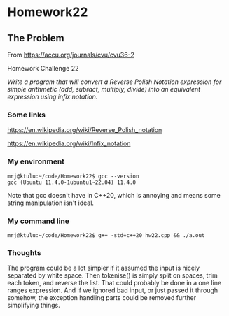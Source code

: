 # Homework22

## The Problem

From https://accu.org/journals/cvu/cvu36-2

Homework Challenge 22

*Write a program that will convert a Reverse Polish Notation expression for simple arithmetic (add, subract, multiply, divide) into an equivalent expression using infix notation.*


### Some links

https://en.wikipedia.org/wiki/Reverse_Polish_notation

https://en.wikipedia.org/wiki/Infix_notation

### My environment
```
mrj@ktulu:~/code/Homework22$ gcc --version
gcc (Ubuntu 11.4.0-1ubuntu1~22.04) 11.4.0
```

Note that gcc doesn't have <format> in C++20, which is annoying and means some string manipulation isn't ideal.

### My command line
```
mrj@ktulu:~/code/Homework22$ g++ -std=c++20 hw22.cpp && ./a.out
```

### Thoughts
The program could be a lot simpler if it assumed the input is nicely separated by white space.
Then tokenise() is simply split on spaces, trim each token, and reverse the list. That could probably be done in a one line ranges expression.
And if we ignored bad input, or just passed it through somehow, the exception handling parts could be removed further simplifying things.
